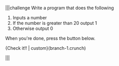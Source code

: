 |||challenge
Write a program that does the following

1. Inputs a number
1. If the number is greater than 20 output 1
1. Otherwise output 0

When you're done, press the button below.

{Check it!! | custom}(branch-1.crunch)

|||